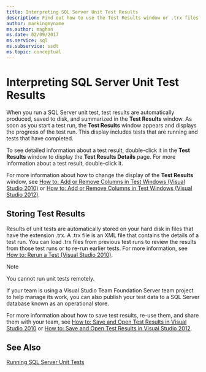 ```yaml
---
title: Interpreting SQL Server Unit Test Results
description: Find out how to use the Test Results window or .trx files to view SQL Server unit test results. See how to obtain detailed information on results.
author: markingmyname
ms.author: maghan
ms.date: 02/09/2017
ms.service: sql
ms.subservice: ssdt
ms.topic: conceptual
---
```


# Interpreting SQL Server Unit Test Results

When you run a SQL Server unit test, test results are automatically produced, saved to disk, and summarized in the **Test Results** window. As soon as you start a test run, the **Test Results** window appears and displays the progress of the test run. This display includes tests that are running and tests that have completed.  
  
To see detailed information about a test result, double-click it in the **Test Results** window to display the **Test Results Details** page. For more information about a test result, double-click it.  
  
For more information about how to change the display of the **Test Results** window, see [How to: Add or Remove Columns in Test Windows (Visual Studio 2010)](/previous-versions/visualstudio/visual-studio-2010/ms182508(v=vs.100)) or [How to: Add or Remove Columns in Test Windows (Visual Studio 2012)](/previous-versions/visualstudio/visual-studio-2012/ms182508(v=vs.110)).  
  
## Storing Test Results  
Results of unit tests are automatically stored on your hard disk in files that have the extension .trx. A .trx file is an XML file that contains the details of a test run. You can load .trx files from previous test runs to review the results from those test runs or to re-run earlier tests. For more information, see [How to: Rerun a Test (Visual Studio 2010)](/previous-versions/visualstudio/visual-studio-2010/ms182472(v=vs.100)).  
  
> [!NOTE]  
> You cannot run unit tests remotely.  
  
If your team is using a Visual Studio Team Foundation Server team project to help manage its work, you can also publish your test data to a SQL Server database known as an operational store.  
  
For more information about how to save test results, re-use them, and share them with your team, see [How to: Save and Open Test Results in Visual Studio 2010](/previous-versions/visualstudio/visual-studio-2010/ms404662(v=vs.100)) or [How to: Save and Open Test Results in Visual Studio 2012](/previous-versions/ms404662(v=vs.140)).  
  
## See Also  
[Running SQL Server Unit Tests](../ssdt/running-sql-server-unit-tests.md)  
